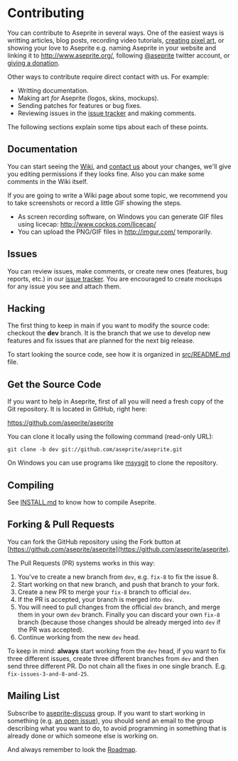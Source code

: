 # Contributing

You can contribute to Aseprite in several ways. One of the easiest
ways is writting articles, blog posts, recording video tutorials,
[creating pixel art](http://aseprite.deviantart.com/), or showing your love
to Aseprite e.g. naming Aseprite in your website and linking it to
http://www.aseprite.org/, following
[@aseprite](https://twitter.com/aseprite) twitter account, or
[giving a donation](http://www.aseprite.org/donate/).

Other ways to contribute require direct contact with us. For example:
* Writting documentation.
* Making art *for* Aseprite (logos, skins, mockups).
* Sending patches for features or bug fixes.
* Reviewing issues in the [issue tracker](http://code.google.com/p/aseprite/issues/list) and making comments.

The following sections explain some tips about each of these points.

## Documentation

You can start seeing the
[Wiki](https://code.google.com/p/aseprite/wiki/Home), and
[contact us](http://groups.google.com/group/aseprite-discuss) about your changes,
we'll give you editing permissions if they looks fine. Also you can
make some comments in the Wiki itself.

If you are going to write a Wiki page about some topic, we recommend
you to take screenshots or record a little GIF showing the steps.

* As screen recording software, on Windows you can generate GIF files
  using licecap: http://www.cockos.com/licecap/
* You can upload the PNG/GIF files in http://imgur.com/ temporarily.

## Issues

You can review issues, make comments, or create new ones (features,
bug reports, etc.) in our
[issue tracker](http://code.google.com/p/aseprite/issues/list).  You
are encouraged to create mockups for any issue you see and attach them.

## Hacking

The first thing to keep in main if you want to modify the source code:
checkout the **dev** branch. It is the branch that we use to develop
new features and fix issues that are planned for the next big release.

To start looking the source code, see how it is organized in
[src/README.md](https://github.com/aseprite/aseprite/tree/dev/src/#aseprite-source-code)
file.

## Get the Source Code

If you want to help in Aseprite, first of all you will need a fresh
copy of the Git repository. It is located in GitHub, right here:

https://github.com/aseprite/aseprite

You can clone it locally using the following command (read-only URL):

    git clone -b dev git://github.com/aseprite/aseprite.git

On Windows you can use programs like
[msysgit](http://msysgit.github.io/) to clone the repository.

## Compiling

See [INSTALL.md](INSTALL.md) to know how to compile Aseprite.

## Forking & Pull Requests

You can fork the GitHub repository using the Fork button at
[https://github.com/aseprite/aseprite](https://github.com/aseprite/aseprite).

The Pull Requests (PR) systems works in this way:

1. You've to create a new branch from `dev`, e.g. `fix-8` to fix the issue 8.
1. Start working on that new branch, and push that branch to your fork.
1. Create a new PR to merge your `fix-8` branch to official `dev`.
1. If the PR is accepted, your branch is merged into `dev`.
1. You will need to pull changes from the official `dev` branch, and
   merge them in your own `dev` branch. Finally you can discard your
   own `fix-8` branch (because those changes should be already merged
   into `dev` if the PR was accepted).
1. Continue working from the new `dev` head.

To keep in mind: **always** start working from the `dev` head, if you
want to fix three different issues, create three different branches
from `dev` and then send three different PR. Do not chain all the
fixes in one single branch. E.g. `fix-issues-3-and-8-and-25`.

## Mailing List

Subscribe to
[aseprite-discuss](http://groups.google.com/group/aseprite-discuss)
group. If you want to start working in something
(e.g. [an open issue](http://code.google.com/p/aseprite/issues/list)),
you should send an email to the group describing what you want to do,
to avoid programming in something that is already done or which
someone else is working on.

And always remember to look the
[Roadmap](https://code.google.com/p/aseprite/wiki/Roadmap).
